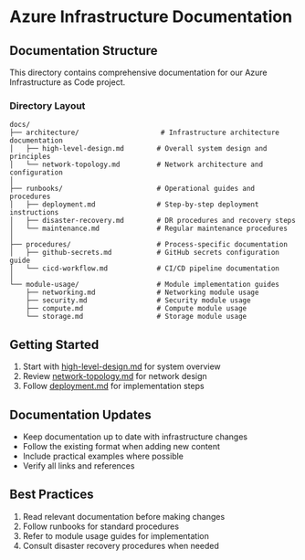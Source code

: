 # Azure Infrastructure Documentation

## Documentation Structure
This directory contains comprehensive documentation for our Azure Infrastructure as Code project.

### Directory Layout

```
docs/
├── architecture/                    # Infrastructure architecture documentation
│   ├── high-level-design.md        # Overall system design and principles
│   └── network-topology.md         # Network architecture and configuration
│
├── runbooks/                       # Operational guides and procedures
│   ├── deployment.md               # Step-by-step deployment instructions
│   ├── disaster-recovery.md        # DR procedures and recovery steps
│   └── maintenance.md              # Regular maintenance procedures
│
├── procedures/                     # Process-specific documentation
│   ├── github-secrets.md           # GitHub secrets configuration guide
│   └── cicd-workflow.md            # CI/CD pipeline documentation
│
└── module-usage/                   # Module implementation guides
    ├── networking.md               # Networking module usage
    ├── security.md                 # Security module usage
    ├── compute.md                  # Compute module usage
    └── storage.md                  # Storage module usage
```

## Getting Started
1. Start with [high-level-design.md](architecture/high-level-design.md) for system overview
2. Review [network-topology.md](architecture/network-topology.md) for network design
3. Follow [deployment.md](runbooks/deployment.md) for implementation steps

## Documentation Updates
- Keep documentation up to date with infrastructure changes
- Follow the existing format when adding new content
- Include practical examples where possible
- Verify all links and references

## Best Practices
1. Read relevant documentation before making changes
2. Follow runbooks for standard procedures
3. Refer to module usage guides for implementation
4. Consult disaster recovery procedures when needed